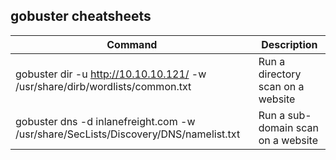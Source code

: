 ## gobuster cheatsheets

|Command|Description|
|---|---|
|gobuster dir -u http://10.10.10.121/ -w /usr/share/dirb/wordlists/common.txt|Run a directory scan on a website|
|gobuster dns -d inlanefreight.com -w /usr/share/SecLists/Discovery/DNS/namelist.txt|Run a sub-domain scan on a website|